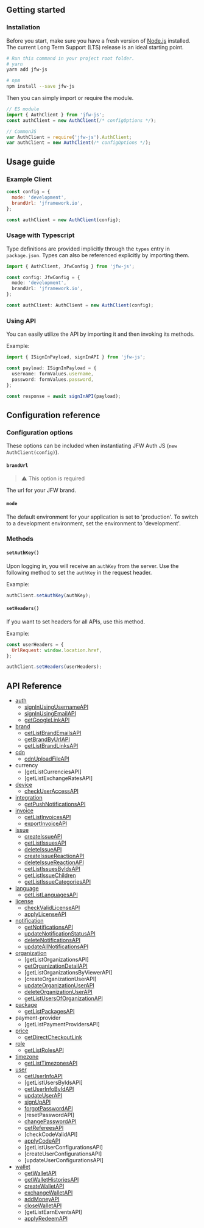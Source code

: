## Getting started

### Installation

Before you start, make sure you have a fresh version of [Node.js](https://nodejs.org/en/) installed. The current Long Term Support (LTS) release is an ideal starting point.

```bash
# Run this command in your project root folder.
# yarn
yarn add jfw-js

# npm
npm install --save jfw-js
```

Then you can simply import or require the module.

```javascript
// ES module
import { AuthClient } from 'jfw-js';
const authClient = new AuthClient(/* configOptions */);
```

```javascript
// CommonJS
var AuthClient = require('jfw-js').AuthClient;
var authClient = new AuthClient(/* configOptions */);
```

## Usage guide

### Example Client

```javascript
const config = {
  mode: 'development',
  brandUrl: 'jframework.io',
};

const authClient = new AuthClient(config);
```

### Usage with Typescript

Type definitions are provided implicitly through the `types` entry in `package.json`. Types can also be referenced explicitly by importing them.

```typescript
import { AuthClient, JfwConfig } from 'jfw-js';

const config: JfwConfig = {
  mode: 'development',
  brandUrl: 'jframework.io',
};

const authClient: AuthClient = new AuthClient(config);
```

### Using API

You can easily utilize the API by importing it and then invoking its methods.

Example:

```typescript
import { ISignInPayload, signInAPI } from 'jfw-js';

const payload: ISignInPayload = {
  username: formValues.username,
  password: formValues.password,
};

const response = await signInAPI(payload);
```

## Configuration reference

### Configuration options

These options can be included when instantiating JFW Auth JS (`new AuthClient(config)`).

#### `brandUrl`

> :warning: This option is required

The url for your JFW brand.

#### `mode`

The default environment for your application is set to 'production'. To switch to a development environment, set the environment to 'development'.

### Methods

#### `setAuthKey()`

Upon logging in, you will receive an `authKey` from the server. Use the following method to set the `authKey` in the request header.

Example:

```javascript
authClient.setAuthKey(authKey);
```

#### `setHeaders()`

If you want to set headers for all APIs, use this method.

Example:

```javascript
const userHeaders = {
  UrlRequest: window.location.href,
};

authClient.setHeaders(userHeaders);
```

## API Reference

- [auth](https://developers.jframework.io/references/api-reference/authentication)
  - [signInUsingUsernameAPI](https://developers.jframework.io/references/api-reference/endpoints/users/authentication)
  - [signInUsingEmailAPI](https://developers.jframework.io/references/api-reference/endpoints/users/authentication-by-email)
  - [getGoogleLinkAPI](https://developers.jframework.io/guide/login-with-google#get-a-google-login-url-from-jfw)
- [brand](https://developers.jframework.io/references/api-reference/endpoints/brands)
  - [getListBrandEmailsAPI](https://developers.jframework.io/references/api-reference/endpoints/brands/get-emails)
  - [getBrandByUrlAPI](https://developers.jframework.io/references/api-reference/endpoints/brands/get-a-brand#api-v1-brands-by-url-brandurl)
  - [getListBrandLinksAPI](https://developers.jframework.io/references/api-reference/endpoints/brands/get-links)
- [cdn](https://developers.jframework.io/references/api-reference/endpoints/cdn)
  - [cdnUploadFileAPI](https://developers.jframework.io/references/api-reference/endpoints/cdn)
- currency
  - [getListCurrenciesAPI]
  - [getListExchangeRatesAPI]
- [device](https://developers.jframework.io/references/api-reference/endpoints/devices)
  - [checkUserAccessAPI](https://developers.jframework.io/references/api-reference/endpoints/devices#api-v1-devices-user-access)
- [integration](https://developers.jframework.io/references/api-reference/endpoints/app-integrations)
  - [getPushNotificationsAPI](https://developers.jframework.io/references/api-reference/endpoints/app-integrations/push-notification#api-integrations-push-notification-1)
- [invoice](https://developers.jframework.io/references/api-reference/endpoints/invoices)
  - [getListInvoicesAPI](https://developers.jframework.io/references/api-reference/endpoints/invoices/get-invoices)
  - [exportInvoiceAPI](https://developers.jframework.io/references/api-reference/endpoints/invoices/export-a-invoice)
- [issue](https://developers.jframework.io/references/api-reference/endpoints/issues)
  - [createIssueAPI](https://developers.jframework.io/references/api-reference/endpoints/issues/create-an-issue)
  - [getListIssuesAPI](https://developers.jframework.io/references/api-reference/endpoints/issues/get-issues)
  - [deleteIssueAPI](https://developers.jframework.io/references/api-reference/endpoints/issues/remove-an-issue)
  - [createIssueReactionAPI](https://developers.jframework.io/references/api-reference/endpoints/issues/create-an-issue-reaction)
  - [deleteIssueReactionAPI](https://developers.jframework.io/references/api-reference/endpoints/issues/remove-a-issue-reaction)
  - [getListIssuesByIdsAPI](https://developers.jframework.io/references/api-reference/endpoints/issues/get-issues-by-list-id)
  - [getListIssueChildren](https://developers.jframework.io/references/api-reference/endpoints/issues/get-children-issues)
  - [getListIssueCategoriesAPI](https://developers.jframework.io/references/api-reference/endpoints/issue-categories/get-issue-categories)
- [language](https://developers.jframework.io/references/api-reference/endpoints/languages)
  - [getListLanguagesAPI](https://developers.jframework.io/references/api-reference/endpoints/languages)
- [license](https://developers.jframework.io/references/api-reference/endpoints/licenses)
  - [checkValidLicenseAPI](https://developers.jframework.io/references/api-reference/endpoints/licenses/checks-a-license)
  - [applyLicenseAPI](https://developers.jframework.io/references/api-reference/endpoints/licenses/applies-a-license-to-the-logged-user)
- [notification](https://developers.jframework.io/references/api-reference/endpoints/notifications)
  - [getNotificationsAPI](https://developers.jframework.io/references/api-reference/endpoints/notifications/get-notifications-by-the-user-authorized)
  - [updateNotificationStatusAPI](https://developers.jframework.io/references/api-reference/endpoints/notifications/updates-status-of-the-notification)
  - [deleteNotificationsAPI](https://developers.jframework.io/references/api-reference/endpoints/notifications/delete-a-notification)
  - [updateAllNotificationsAPI](https://developers.jframework.io/references/api-reference/endpoints/notifications/updates-all-notification)
- [organization](https://developers.jframework.io/references/api-reference/endpoints/organizations)
  - [getListOrganizationsAPI]
  - [getOrganizationDetailAPI](https://developers.jframework.io/references/api-reference/endpoints/organizations/get-an-organization)
  - [getListOrganizationsByViewerAPI]
  - [createOrganizationUserAPI]
  - [updateOrganizationUserAPI](https://developers.jframework.io/references/api-reference/endpoints/organizations/update-a-user-status-in-an-organization)
  - [deleteOrganizationUserAPI](https://developers.jframework.io/references/api-reference/endpoints/organizations/remove-a-user-in-an-organization)
  - [getListUsersOfOrganizationAPI](https://developers.jframework.io/references/api-reference/endpoints/organizations/list-users-of-an-organization)
- [package](https://developers.jframework.io/references/api-reference/endpoints/packages)
  - [getListPackagesAPI](https://developers.jframework.io/references/api-reference/endpoints/packages)
- payment-provider
  - [getListPaymentProvidersAPI]
- [price](https://developers.jframework.io/references/api-reference/endpoints/prices)
  - [getDirectCheckoutLink](https://developers.jframework.io/references/api-reference/endpoints/prices#api-prices-id-direct-checkout-link)
- [role](https://developers.jframework.io/references/api-reference/endpoints/roles)
  - [getListRolesAPI](https://developers.jframework.io/references/api-reference/endpoints/roles#api-roles)
- [timezone](https://developers.jframework.io/references/api-reference/endpoints/time-zones)
  - [getListTimezonesAPI](https://developers.jframework.io/references/api-reference/endpoints/time-zones)
- [user](https://developers.jframework.io/references/api-reference/endpoints/users)
  - [getUserInfoAPI](https://developers.jframework.io/references/api-reference/endpoints/users/gets-the-current-user-logged-in)
  - [getListUsersByIdsAPI]
  - [getUserInfoByIdAPI](https://developers.jframework.io/references/api-reference/endpoints/users/get-a-user)
  - [updateUserAPI](https://developers.jframework.io/references/api-reference/endpoints/users/update-a-user)
  - [signUpAPI](https://developers.jframework.io/references/api-reference/endpoints/users/register-a-new-user)
  - [forgotPasswordAPI](https://developers.jframework.io/references/api-reference/endpoints/users/forgot-password)
  - [resetPasswordAPI]
  - [changePasswordAPI](https://developers.jframework.io/references/api-reference/endpoints/users/change-password)
  - [getRefereesAPI](https://developers.jframework.io/references/api-reference/endpoints/users/gets-the-referees-of-a-user)
  - [checkCodeValidAPI]
  - [applyCodeAPI](https://developers.jframework.io/references/api-reference/endpoints/users/applies-the-referral-code-to-a-user)
  - [getListUserConfigurationsAPI]
  - [createUserConfigurationsAPI]
  - [updateUserConfigurationsAPI]
- [wallet](https://developers.jframework.io/references/api-reference/endpoints/wallets)
  - [getWalletAPI](https://developers.jframework.io/references/api-reference/endpoints/wallets/get-wallets)
  - [getWalletHistoriesAPI](https://developers.jframework.io/references/api-reference/endpoints/wallets/get-the-wallet-histories)
  - [createWalletAPI](https://developers.jframework.io/references/api-reference/endpoints/wallets/create-a-wallet-default)
  - [exchangeWalletAPI](https://developers.jframework.io/references/api-reference/endpoints/wallets/convert-wallet-money)
  - [addMoneyAPI](https://developers.jframework.io/references/api-reference/endpoints/wallets/add-money-to-a-wallet-with-checkout-link)
  - [closeWalletAPI](https://developers.jframework.io/references/api-reference/endpoints/wallets/close-wallet)
  - [getListEarnEventsAPI]
  - [applyRedeemAPI](https://developers.jframework.io/references/api-reference/endpoints/wallets/apply-redeem)
